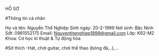 HỒ SƠ

#Thông tin cá nhân

Họ và tên: Nguyễn Thế Nghiệp
Sinh ngày: 20-2-1999
Nơi sinh: Băc Ninh
Sđt: 0981552175
Email: Nguyenthenghiep1999@gmail.com
Lớp: K62-M2
Khoa: Cơ học kĩ thuật & Tự động hóa

#Sở thích
-Hát, chơi guitar, chơi thể thao (bóng đá,..),...
